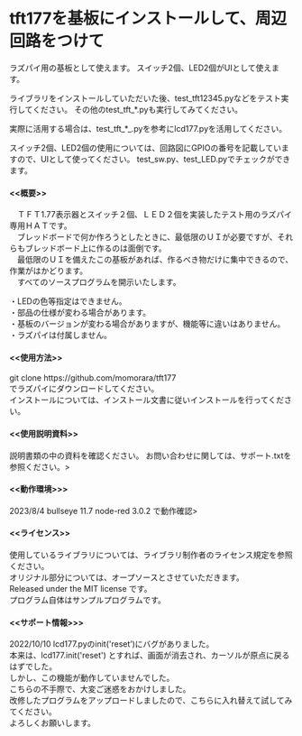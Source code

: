 # tft177を基板にインストールして、周辺回路をつけて
ラズパイ用の基板として使えます。
スイッチ2個、LED2個がUIとして使えます。

ライブラリをインストールしていただいた後、test_tft12345.pyなどをテスト実行してください。
その他のtest_tft_*.pyも実行してみてください。

実際に活用する場合は、test_tft_*_.pyを参考にlcd177.pyを活用してください。

スイッチ2個、LED2個の使用については、回路図にGPIOの番号を記載していますので、UIとして使ってください。
test_sw.py、test_LED.pyでチェックができます。


<h4><<概要>></h4>
　ＴＦＴ1.77表示器とスイッチ２個、ＬＥＤ２個を実装したテスト用のラズパイ専用ＨＡＴです。 <br>
　ブレッドボードで何か作ろうとしたときに、最低限のＵＩが必要ですが、それらもブレッドボード上に作るのは面倒です。 <br>
　最低限のＵＩを備えたこの基板があれば、作るべき物だけに集中できるので、作業がはかどります。 <br>
　すべてのソースプログラムを開示いたします。 <br>

・LEDの色等指定はできません。<br>
・部品の仕様が変わる場合があります。 <br>
・基板のバージョンが変わる場合がありますが、機能等に違いはありません。<br>
・ラズパイは付属しません。<br>

<h4><<使用方法>></h4>
git clone https://github.com/momorara/tft177 <br>
でラズパイにダウンロードしてください。<br>
インストールについては、インストール文書に従いインストールを行ってください。<br>

<h4><<使用説明資料>></h4>
説明書類の中の資料を確認ください。
お問い合わせに関しては、サポート.txtを参照ください。><br>

<h4><<動作環境>>></h4>
2023/8/4 bullseye 11.7 node-red 3.0.2 で動作確認><br>

<h4><<ライセンス>></h4>
使用しているライブラリについては、ライブラリ制作者のライセンス規定を参照ください。 <br>
オリジナル部分については、オープソースとさせていただきます。 <br>
Released under the MIT license です。 <br>
プログラム自体はサンプルプログラムです。 <br>

<h4><<サポート情報>>></h4>
2022/10/10
lcd177.pyのinit('reset’)にバグがありました。 <br>
本来は、lcd177.init('reset') とすれば、画面が消去され、カーソルが原点に戻るはずでした。 <br>
しかし、この機能が動作していませんでした。 <br>
こちらの不手際で、大変ご迷惑をおかけしました。 <br>
改修したプログラムをアップロードしましたので、こちらに入れ替えて試してみてください。 <br>
よろしくお願いします。
